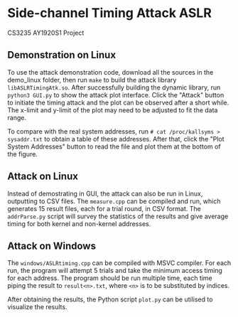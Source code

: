 # Side-channel Timing Attack ASLR

CS3235 AY1920S1 Project

## Demonstration on Linux

To use the attack demonstration code, download all the sources in the demo_linux folder, then run `make` to build the attack library `libASLRTimingAtk.so`. After successfully building the dynamic library, run `python3 GUI.py` to show the attack plot interface. Click the "Attack" button to initiate the timing attack and the plot can be observed after a short while. The x-limit and y-limit of the plot may need to be adjusted to fit the data range.

To compare with the real system addresses, run
`# cat /proc/kallsyms > sysaddr.txt`
to obtain a table of these addresses. After that, click the "Plot System Addresses" button to read the file and plot them at the bottom of the figure.

## Attack on Linux

Instead of demostrating in GUI, the attack can also be run in Linux, outputting to CSV files. The `measure.cpp` can be compiled and run, which generates 15 result files, each for a trial round, in CSV format. The `addrParse.py` script will survey the statistics of the results and give average timing for both kernel and non-kernel addresses.

## Attack on Windows

The `windows/ASLRtiming.cpp` can be compiled with MSVC compiler. For each run, the program will attempt 5 trials and take the minimum access timing for each address. The program should be run multiple time, each time piping the result to `result<n>.txt`, where `<n>` is to be substituted by indices.

After obtaining the results, the Python script `plot.py` can be utilised to visualize the results.

